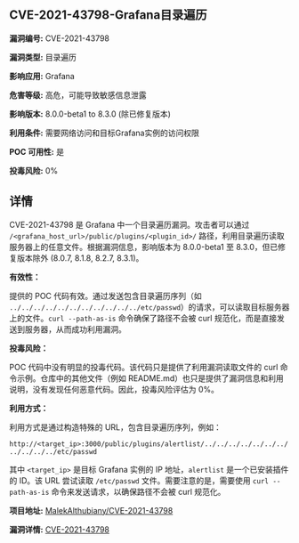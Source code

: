 ## CVE-2021-43798-Grafana目录遍历

**漏洞编号:** CVE-2021-43798

**漏洞类型:** 目录遍历

**影响应用:** Grafana

**危害等级:** 高危，可能导致敏感信息泄露

**影响版本:** 8.0.0-beta1 to 8.3.0 (除已修复版本)

**利用条件:** 需要网络访问和目标Grafana实例的访问权限

**POC 可用性:** 是

**投毒风险:** 0%

## 详情

CVE-2021-43798 是 Grafana 中一个目录遍历漏洞。攻击者可以通过 `/<grafana_host_url>/public/plugins/<plugin_id>/` 路径，利用目录遍历读取服务器上的任意文件。根据漏洞信息，影响版本为 8.0.0-beta1 至 8.3.0，但已修复版本除外 (8.0.7, 8.1.8, 8.2.7, 8.3.1)。

**有效性：**

提供的 POC 代码有效。通过发送包含目录遍历序列（如 `../../../../../../../../../../../etc/passwd`）的请求，可以读取目标服务器上的文件。`curl --path-as-is` 命令确保了路径不会被 curl 规范化，而是直接发送到服务器，从而成功利用漏洞。

**投毒风险：**

POC 代码中没有明显的投毒代码。该代码只是提供了利用漏洞读取文件的 curl 命令示例。仓库中的其他文件（例如 README.md）也只是提供了漏洞信息和利用说明，没有发现任何恶意代码。因此，投毒风险评估为 0%。

**利用方式：**

利用方式是通过构造特殊的 URL，包含目录遍历序列，例如：

`http://<target_ip>:3000/public/plugins/alertlist/../../../../../../../../../../../etc/passwd`

其中 `<target_ip>` 是目标 Grafana 实例的 IP 地址，`alertlist` 是一个已安装插件的 ID。该 URL 尝试读取 `/etc/passwd` 文件。需要注意的是，需要使用 `curl --path-as-is` 命令来发送请求，以确保路径不会被 curl 规范化。

**项目地址:** [MalekAlthubiany/CVE-2021-43798](https://github.com/MalekAlthubiany/CVE-2021-43798)

**漏洞详情:** [CVE-2021-43798](https://nvd.nist.gov/vuln/detail/CVE-2021-43798)